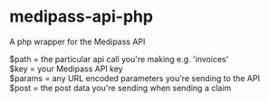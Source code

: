 # medipass-api-php
A php wrapper for the Medipass API  
  
$path = the particular api call you're making e.g. 'invoices'  
$key = your Medipass API key  
$params = any URL encoded parameters you're sending to the API  
$post = the post data you're sending when sending a claim  

